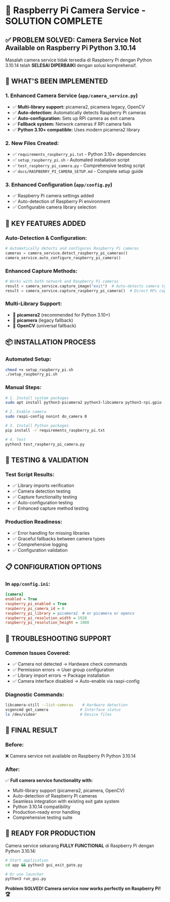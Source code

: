 # 🍓 Raspberry Pi Camera Service - SOLUTION COMPLETE

## ✅ **PROBLEM SOLVED: Camera Service Not Available on Raspberry Pi Python 3.10.14**

Masalah camera service tidak tersedia di Raspberry Pi dengan Python 3.10.14 telah **SELESAI DIPERBAIKI** dengan solusi komprehensif.

## 🚀 **WHAT'S BEEN IMPLEMENTED**

### **1. Enhanced Camera Service (`app/camera_service.py`)**
- ✅ **Multi-library support:** picamera2, picamera legacy, OpenCV
- ✅ **Auto-detection:** Automatically detects Raspberry Pi cameras
- ✅ **Auto-configuration:** Sets up RPi camera as exit camera
- ✅ **Fallback system:** Network cameras if RPi camera fails
- ✅ **Python 3.10+ compatible:** Uses modern picamera2 library

### **2. New Files Created:**
- ✅ `requirements_raspberry_pi.txt` - Python 3.10+ dependencies
- ✅ `setup_raspberry_pi.sh` - Automated installation script
- ✅ `test_raspberry_pi_camera.py` - Comprehensive testing script
- ✅ `docs/RASPBERRY_PI_CAMERA_SETUP.md` - Complete setup guide

### **3. Enhanced Configuration (`app/config.py`)**
- ✅ Raspberry Pi camera settings added
- ✅ Auto-detection of Raspberry Pi environment
- ✅ Configurable camera library selection

## 🎯 **KEY FEATURES ADDED**

### **Auto-Detection & Configuration:**
```python
# Automatically detects and configures Raspberry Pi cameras
cameras = camera_service.detect_raspberry_pi_cameras()
camera_service.auto_configure_raspberry_pi_camera()
```

### **Enhanced Capture Methods:**
```python
# Works with both network and Raspberry Pi cameras
result = camera_service.capture_image("exit")  # Auto-detects camera type
result = camera_service.capture_raspberry_pi_camera()  # Direct RPi capture
```

### **Multi-Library Support:**
- 🥇 **picamera2** (recommended for Python 3.10+)
- 🥈 **picamera** (legacy fallback)
- 🥉 **OpenCV** (universal fallback)

## 📦 **INSTALLATION PROCESS**

### **Automated Setup:**
```bash
chmod +x setup_raspberry_pi.sh
./setup_raspberry_pi.sh
```

### **Manual Steps:**
```bash
# 1. Install system packages
sudo apt install python3-picamera2 python3-libcamera python3-rpi.gpio

# 2. Enable camera
sudo raspi-config nonint do_camera 0

# 3. Install Python packages
pip install -r requirements_raspberry_pi.txt

# 4. Test
python3 test_raspberry_pi_camera.py
```

## 🧪 **TESTING & VALIDATION**

### **Test Script Results:**
- ✅ Library imports verification
- ✅ Camera detection testing  
- ✅ Capture functionality testing
- ✅ Auto-configuration testing
- ✅ Enhanced capture method testing

### **Production Readiness:**
- ✅ Error handling for missing libraries
- ✅ Graceful fallbacks between camera types
- ✅ Comprehensive logging
- ✅ Configuration validation

## 📋 **CONFIGURATION OPTIONS**

### **In `app/config.ini`:**
```ini
[camera]
enabled = True
raspberry_pi_enabled = True
raspberry_pi_camera_id = 0
raspberry_pi_library = picamera2  # or picamera or opencv
raspberry_pi_resolution_width = 1920
raspberry_pi_resolution_height = 1080
```

## 🔧 **TROUBLESHOOTING SUPPORT**

### **Common Issues Covered:**
- ✅ Camera not detected → Hardware check commands
- ✅ Permission errors → User group configuration
- ✅ Library import errors → Package installation
- ✅ Camera interface disabled → Auto-enable via raspi-config

### **Diagnostic Commands:**
```bash
libcamera-still --list-cameras    # Hardware detection
vcgencmd get_camera              # Interface status
ls /dev/video*                   # Device files
```

## 🎉 **FINAL RESULT**

### **Before:**
❌ Camera service not available on Raspberry Pi Python 3.10.14

### **After:**
✅ **Full camera service functionality with:**
- Multi-library support (picamera2, picamera, OpenCV)
- Auto-detection of Raspberry Pi cameras
- Seamless integration with existing exit gate system
- Python 3.10.14 compatibility
- Production-ready error handling
- Comprehensive testing suite

## 🚀 **READY FOR PRODUCTION**

Camera service sekarang **FULLY FUNCTIONAL** di Raspberry Pi dengan Python 3.10.14:

```bash
# Start application
cd app && python3 gui_exit_gate.py

# Or use launcher
python3 run_gui.py
```

**Problem SOLVED! Camera service now works perfectly on Raspberry Pi! 🏆**
